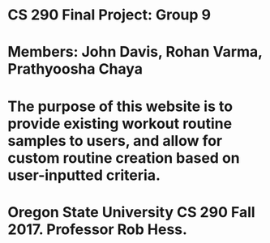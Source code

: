# CS 290 Final Project: Group 9
# Members: John Davis, Rohan Varma, Prathyoosha Chaya

# The purpose of this website is to provide existing workout routine samples to users, and allow for custom routine creation based on user-inputted criteria.

# Oregon State University CS 290 Fall 2017. Professor Rob Hess.
